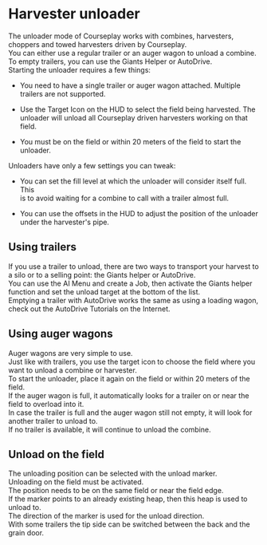 # Harvester unloader

  
The unloader mode of Courseplay works with combines, harvesters, choppers and towed harvesters driven by Courseplay.  
You can either use a regular trailer or an auger wagon to unload a combine.  
To empty trailers, you can use the Giants Helper or AutoDrive.  
Starting the unloader requires a few things:  

- You need to have a single trailer or auger wagon attached. Multiple trailers are not supported.  

- Use the Target Icon on the HUD to select the field being harvested. The unloader will unload all Courseplay driven harvesters working on that field.  

- You must be on the field or within 20 meters of the field to start the unloader.  
  
Unloaders have only a few settings you can tweak:  

- You can set the fill level at which the unloader will consider itself full. This  
is to avoid waiting for a combine to call with a trailer almost full.  

- You can use the offsets in the HUD to adjust the position of the unloader under the harvester's pipe.  
  


## Using trailers
  
If you use a trailer to unload, there are two ways to transport your harvest to a silo or to a selling point: the Giants helper or AutoDrive.  
You can use the AI Menu and create a Job, then activate the Giants helper function and set the unload target at the bottom of the list.  
Emptying a trailer with AutoDrive works the same as using a loading wagon, check out the AutoDrive Tutorials on the Internet.  


## Using auger wagons
  
Auger wagons are very simple to use.  
Just like with trailers, you use the target icon to choose the field where you want to unload a combine or harvester.  
To start the unloader, place it again on the field or within 20 meters of the field.  
If the auger wagon is full, it automatically looks for a trailer on or near the field to overload into it.  
In case the trailer is full and the auger wagon still not empty, it will look for another trailer to unload to.  
If no trailer is available, it will continue to unload the combine.  


## Unload on the field
  
The unloading position can be selected with the unload marker.  
Unloading on the field must be activated.  
The position needs to be on the same field or near the field edge.  
If the marker points to an already existing heap, then this heap is used to unload to.  
The direction of the marker is used for the unload direction.  
With some trailers the tip side can be switched between the back and the grain door.  


